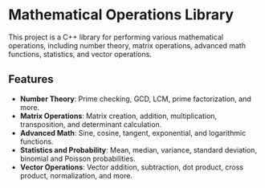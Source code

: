# Mathematical Operations Library

This project is a C++ library for performing various mathematical operations, including number theory, matrix operations, advanced math functions, statistics, and vector operations.

## Features
- **Number Theory**: Prime checking, GCD, LCM, prime factorization, and more.
- **Matrix Operations**: Matrix creation, addition, multiplication, transposition, and determinant calculation.
- **Advanced Math**: Sine, cosine, tangent, exponential, and logarithmic functions.
- **Statistics and Probability**: Mean, median, variance, standard deviation, binomial and Poisson probabilities.
- **Vector Operations**: Vector addition, subtraction, dot product, cross product, normalization, and more.

